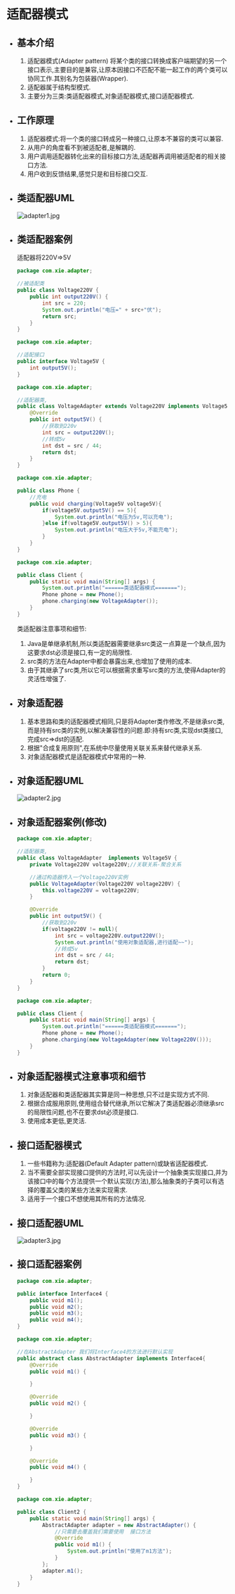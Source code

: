 # 适配器模式

- ## 基本介绍

  1. 适配器模式(Adapter pattern) 将某个类的接口转换成客户端期望的另一个接口表示,主要目的是兼容,让原本因接口不匹配不能一起工作的两个类可以协同工作.其别名为包装器(Wrapper).
  2. 适配器属于结构型模式.
  3. 主要分为三类:类适配器模式,对象适配器模式,接口适配器模式.

- ## 工作原理

  1. 适配器模式:将一个类的接口转成另一种接口,让原本不兼容的类可以兼容.
  2. 从用户的角度看不到被适配者,是解耦的.
  3. 用户调用适配器转化出来的目标接口方法,适配器再调用被适配者的相关接口方法.
  4. 用户收到反馈结果,感觉只是和目标接口交互.

- ## 类适配器UML

  ![adapter1.jpg](0_images/adapter1.jpg)

- ## 类适配器案例

  适配器将220V=>5V

  ```java
  package com.xie.adapter;
  
  //被适配类
  public class Voltage220V {
      public int output220V() {
          int src = 220;
          System.out.println("电压=" + src+"伏");
          return src;
      }
  }
  
  ```

  ```java
  package com.xie.adapter;
  
  //适配接口
  public interface Voltage5V {
      int output5V();
  }
  
  ```

  ```java
  package com.xie.adapter;
  
  //适配器类,
  public class VoltageAdapter extends Voltage220V implements Voltage5V {
      @Override
      public int output5V() {
          //获取到220v
          int src = output220V();
          //转成5v
          int dst = src / 44;
          return dst;
      }
  }
  
  ```

  ```java
  package com.xie.adapter;
  
  public class Phone {
      //充电
      public void charging(Voltage5V voltage5V){
          if(voltage5V.output5V() == 5){
              System.out.println("电压为5v,可以充电");
          }else if(voltage5V.output5V() > 5){
              System.out.println("电压大于5v,不能充电");
          }
      }
  }
  
  ```

  ```java
  package com.xie.adapter;
  
  public class Client {
      public static void main(String[] args) {
          System.out.println("======类适配器模式=======");
          Phone phone = new Phone();
          phone.charging(new VoltageAdapter());
      }
  }
  
  ```

  类适配器注意事项和细节:

  1. Java是单继承机制,所以类适配器需要继承src类这一点算是一个缺点,因为这要求dst必须是接口,有一定的局限性.
  2. src类的方法在Adapter中都会暴露出来,也增加了使用的成本.
  3. 由于其继承了src类,所以它可以根据需求重写src类的方法,使得Adapter的灵活性增强了.

- ## 对象适配器

  1. 基本思路和类的适配器模式相同,只是将Adapter类作修改,不是继承src类,而是持有src类的实例,以解决兼容性的问题.即:持有src类,实现dst类接口,完成src=>dst的适配.
  2. 根据"合成复用原则",在系统中尽量使用关联关系来替代继承关系.
  3. 对象适配器模式是适配器模式中常用的一种.

- ## 对象适配器UML

  ![adapter2.jpg](0_images/adapter2.jpg)

- ## 对象适配器案例(修改)

  ```java
  package com.xie.adapter;
  
  //适配器类,
  public class VoltageAdapter  implements Voltage5V {
      private Voltage220V voltage220V;//关联关系-聚合关系
  
      //通过构造器传入一个Voltage220V实例
      public VoltageAdapter(Voltage220V voltage220V) {
          this.voltage220V = voltage220V;
      }
  
      @Override
      public int output5V() {
          //获取到220v
          if(voltage220V != null){
              int src = voltage220V.output220V();
              System.out.println("使用对象适配器,进行适配~~");
              //转成5v
              int dst = src / 44;
              return dst;
          }
          return 0;
      }
  }
  
  ```

  ```java
  package com.xie.adapter;
  
  public class Client {
      public static void main(String[] args) {
          System.out.println("======类适配器模式=======");
          Phone phone = new Phone();
          phone.charging(new VoltageAdapter(new Voltage220V()));
      }
  }
  
  ```

- ## 对象适配器模式注意事项和细节

  1. 对象适配器和类适配器其实算是同一种思想,只不过是实现方式不同.
  2. 根据合成服用原则,使用组合替代继承,所以它解决了类适配器必须继承src的局限性问题,也不在要求dst必须是接口.
  3. 使用成本更低,更灵活.

- ## 接口适配器模式

  1. 一些书籍称为:适配器(Default Adapter pattern)或缺省适配器模式.
  2. 当不需要全部实现接口提供的方法时,可以先设计一个抽象类实现接口,并为该接口中的每个方法提供一个默认实现(方法),那么抽象类的子类可以有选择的覆盖父类的某些方法来实现需求.
  3. 适用于一个接口不想使用其所有的方法情况.

- ## 接口适配器UML

  ![adapter3.jpg](0_images/adapter3.jpg)

- ## 接口适配器案例

  ```java
  package com.xie.adapter;
  
  public interface Interface4 {
      public void m1();
      public void m2();
      public void m3();
      public void m4();
  }
  
  ```

  ```java
  package com.xie.adapter;
  
  //在AbstractAdapter 我们将Interface4的方法进行默认实现
  public abstract class AbstractAdapter implements Interface4{
      @Override
      public void m1() {
  
      }
  
      @Override
      public void m2() {
  
      }
  
      @Override
      public void m3() {
  
      }
  
      @Override
      public void m4() {
  
      }
  }
  
  ```

  ```java
  package com.xie.adapter;
  
  public class Client2 {
      public static void main(String[] args) {
          AbstractAdapter adapter = new AbstractAdapter() {
              //只需要去覆盖我们需要使用  接口方法
              @Override
              public void m1() {
                  System.out.println("使用了m1方法");
              }
          };
          adapter.m1();
      }
  }

